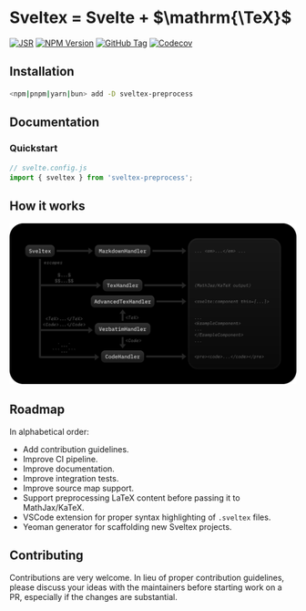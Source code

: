 # Sveltex = Svelte + $\mathrm{\TeX}$

[![JSR](https://jsr.io/badges/@nvlang/sveltex?style=flat-square&labelColor=1A3644)](https://jsr.io/@nvlang/sveltex)
[![NPM Version](https://img.shields.io/npm/v/sveltex-preprocess?style=flat-square&logo=npm&logoColor=white&label=&labelColor=BD453B&color=BD453B)](https://npmjs.com/sveltex-preprocess)
[![GitHub Tag](https://img.shields.io/github/v/tag/nvlang/sveltex?style=flat-square&logo=GitHub&logoColor=aaa&label=&labelColor=333&color=333)](https://github.com/nvlang/sveltex)
[![Codecov](https://img.shields.io/codecov/c/github/nvlang/sveltex?style=flat-square&logo=codecov&label=&logoColor=aaa&labelColor=333&color=333)]()

## Installation

```sh
<npm|pnpm|yarn|bun> add -D sveltex-preprocess
```

## Documentation

### Quickstart

```js
// svelte.config.js
import { sveltex } from 'sveltex-preprocess';
```

## How it works

![Schematic overview of how Sveltex works](res/schematic-overview.svg)

## Roadmap

In alphabetical order:

-   Add contribution guidelines.
-   Improve CI pipeline.
-   Improve documentation.
-   Improve integration tests.
-   Improve source map support.
-   Support preprocessing LaTeX content before passing it to MathJax/KaTeX.
-   VSCode extension for proper syntax highlighting of `.sveltex` files.
-   Yeoman generator for scaffolding new Sveltex projects.

## Contributing

Contributions are very welcome. In lieu of proper contribution guidelines,
please discuss your ideas with the maintainers before starting work on a PR,
especially if the changes are substantial.
